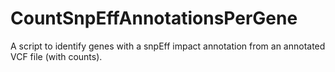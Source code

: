 # CountSnpEffAnnotationsPerGene
A script to identify genes with a snpEff impact annotation from an annotated VCF file (with counts).
